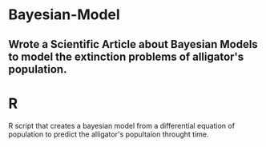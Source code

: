 # Bayesian-Model
## Wrote a Scientific Article about Bayesian Models to model the extinction problems of alligator's population.
# R
R script that creates a bayesian model from a differential equation of population to predict the alligator's popultaion throught time.
